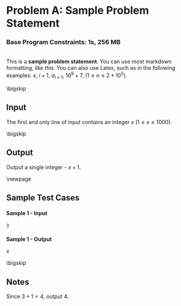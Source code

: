 # Problem A: Sample Problem Statement
### Base Program Constraints: 1s, 256 MB
\
This is a **sample problem statement**. You can use most markdown formatting, *like this*. You can also use Latex, such as in the following examples: $x$, $i + 1$, $a_{i+1}$, $10^9+7$, $(1 \leq n \leq 2*10^5)$.

\bigskip
## Input

The first and only line of input contains an integer $x$ $(1 \leq x \leq 1000)$.

\bigskip
## Output

Output a single integer - $x + 1$.

\newpage

## Sample Test Cases

#### Sample 1 - Input
```
3
```

#### Sample 1 - Output
```
4
```

\bigskip
## Notes
Since $3+1=4$, output $4$.